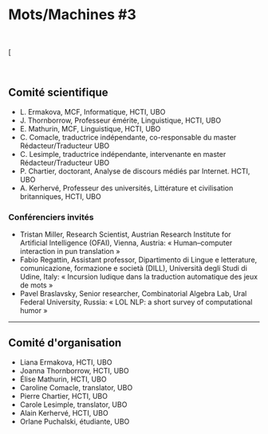# Mots/Machines #3

<br>

[

<br>

## Comité scientifique
* L. Ermakova, MCF, Informatique, HCTI, UBO
* J. Thornborrow, Professeur émérite, Linguistique, HCTI, UBO
* E. Mathurin, MCF, Linguistique, HCTI, UBO
* C. Comacle, traductrice indépendante, co-responsable du master Rédacteur/Traducteur UBO
* C. Lesimple, traductrice indépendante, intervenante en master Rédacteur/Traducteur UBO
* P. Chartier, doctorant, Analyse de discours médiés par Internet. HCTI, UBO
* A. Kerhervé, Professeur des universités, Littérature et civilisation britanniques, HCTI, UBO
	
### Conférenciers invités
* Tristan Miller, Research Scientist, Austrian Research Institute for Artificial Intelligence (OFAI), Vienna, Austria: « Human–computer interaction in pun translation »
* Fabio Regattin, Assistant professor, Dipartimento di Lingue e letterature, comunicazione, formazione e società (DILL), Università degli Studi di Udine, Italy: « Incursion ludique dans la traduction automatique des jeux de mots »
* Pavel Braslavsky, Senior researcher, Combinatorial Algebra Lab, Ural Federal University, Russia: « LOL NLP: a short survey of  computational humor »

-------------------------

## Comité d'organisation
* Liana Ermakova, HCTI, UBO
* Joanna Thornborrow, HCTI, UBO
* Élise Mathurin, HCTI, UBO
* Caroline Comacle, translator, UBO
* Pierre Chartier, HCTI, UBO
* Carole Lesimple, translator, UBO
* Alain Kerhervé, HCTI, UBO
* Orlane Puchalski, étudiante, UBO

